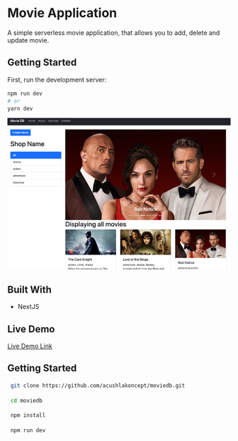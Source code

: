 # Movie Application

A simple serverless movie application, that allows you to add, delete and update movie.


## Getting Started

First, run the development server:

```bash
npm run dev
# or
yarn dev
```

![screenshot](./moviedb.jpg)

## Built With

- NextJS

## Live Demo
[Live Demo Link](http://uduakessien.com)

## Getting Started

```bash
 git clone https://github.com/acushlakoncept/moviedb.git

 cd moviedb

 npm install

 npm run dev
```


